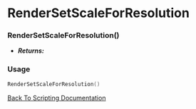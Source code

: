 # RenderSetScaleForResolution

### RenderSetScaleForResolution()
- ***Returns:*** 

### Usage

```Lua
RenderSetScaleForResolution()
```


[Back To Scripting Documentation](../README.md)
